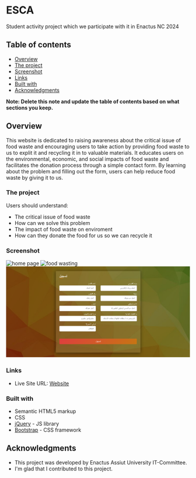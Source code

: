 # ESCA

Student activity project which we participate with it in Enactus NC 2024

## Table of contents

- [Overview](#overview)
- [The project](#the-challenge)
- [Screenshot](#screenshot)
- [Links](#links)
- [Built with](#built-with)
- [Acknowledgments](#acknowledgments)

**Note: Delete this note and update the table of contents based on what sections you keep.**

## Overview

This website is dedicated to raising awareness about the critical issue of food waste and encouraging users to take action by providing food waste to us to explit it and recycling it in to valuable materials. It educates users on the environmental, economic, and social impacts of food waste and facilitates the donation process through a simple contact form. By learning about the problem and filling out the form, users can help reduce food waste by giving it to us.

### The project

Users should understand:

- The critical issue of food waste
- How can we solve this problem
- The impact of food waste on enviroment
- How can they donate the food for us so we can recycle it

### Screenshot

![home page](./project-overview/home-page.png)
![food wasting](./project-overview/food-wasting-page.png)
![registeration form](./project-overview/registeration-form.png)

### Links

- Live Site URL: [Website](https://makhlouf7.github.io/ESCA/)

### Built with

- Semantic HTML5 markup
- CSS
- [jQuery](https://jquery.com/) - JS library
- [Bootstrap](https://getbootstrap.com/) - CSS framework

## Acknowledgments

- This project was developed by Enactus Assiut University IT-Committee.
- I'm glad that I contributed to this project.

